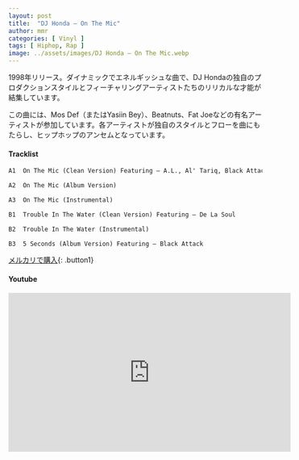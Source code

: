 ```yaml
---
layout: post
title:  "DJ Honda – On The Mic"
author: mmr
categories: [ Vinyl ]
tags: [ Hiphop, Rap ]
image: ../assets/images/DJ Honda – On The Mic.webp
---
```


1998年リリース。ダイナミックでエネルギッシュな曲で、DJ Hondaの独自のプロダクションスタイルとフィーチャリングアーティストたちのリリカルな才能が結集しています。

この曲には、Mos Def（またはYasiin Bey）、Beatnuts、Fat Joeなどの有名アーティストが参加しています。各アーティストが独自のスタイルとフローを曲にもたらし、ヒップホップのアンセムとなっています。

#### Tracklist
```md
A1  On The Mic (Clean Version) Featuring – A.L., Al' Tariq, Black Attack, Cuban Link, Juju, Problemz

A2  On The Mic (Album Version)

A3  On The Mic (Instrumental)

B1  Trouble In The Water (Clean Version) Featuring – De La Soul

B2  Trouble In The Water (Instrumental)

B3  5 Seconds (Album Version) Featuring – Black Attack
```

[メルカリで購入](https://jp.mercari.com/item/m19041732477?afid=6142608987){: .button1}

#### Youtube
<iframe width="560" height="315" src="https://www.youtube.com/embed/kyejD5wwQEE?si=zfMMHESvi3W51L99" title="YouTube video player" frameborder="0" allow="accelerometer; autoplay; clipboard-write; encrypted-media; gyroscope; picture-in-picture; web-share" referrerpolicy="strict-origin-when-cross-origin" allowfullscreen></iframe>